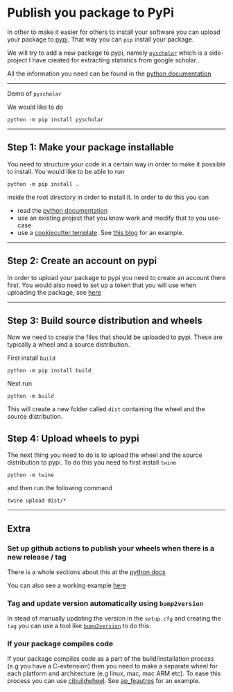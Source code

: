 # Publish you package to PyPi

In other to make it easier for others to install your software you can upload your package to [pypi](https://pypi.org). That way you can `pip` install your package.

We will try to add a new package to pypi, namely [`pyscholar`](https://github.com/finsberg/pyscholar) which is a side-project I have created for extracting statistics from google scholar.

All the information you need can be found in the [python documentation](https://packaging.python.org/en/latest/tutorials/packaging-projects/)

---
Demo of `pyscholar`

We would like to do
```
python -m pip install pyscholar
```

---
## Step 1: Make your package installable

You need to structure your code in a certain way in order to make it possible to install. You would like to be able to run
```
python -m pip install .
```
inside the root directory in order to install it. In order to do this you can
- read the [python documentation](https://packaging.python.org/en/latest/tutorials/packaging-projects/)
- use an existing project that you know work and modify that to you use-case
- use a [cookiecutter template](https://cookiecutter.readthedocs.io/en/stable/README.html). See [this blog](https://pycon.switowski.com/03-project-structure-2-parts/cookiecutter/) for an example.

---

## Step 2: Create an account on pypi
In order to upload your package to pypi you need to create an account there first. 
You would also need to set up a token that you will use when uploading the package, see [here](https://packaging.python.org/en/latest/guides/distributing-packages-using-setuptools/#uploading-your-project-to-pypi)

---

## Step 3: Build source distribution and wheels

Now we need to create the files that should be uploaded to pypi. These are typically a wheel and a source distribution.

First install `build`
```
python -m pip install build
```

Next run
```
python -m build
```
This will create a new folder called `dist` containing the wheel and the source distribution.


## Step 4: Upload wheels to pypi
The next thing you need to do is to upload the wheel and the source distribution to pypi. To do this you need to first install `twine`
```
python -m twine
```
and then run the following command
```
twine upload dist/*
```

---

## Extra

### Set up github actions to publish your wheels when there is a new release / tag

There is a whole sections about this at the [python docs](https://packaging.python.org/en/latest/guides/publishing-package-distribution-releases-using-github-actions-ci-cd-workflows/)

You can also see a working example [here](https://github.com/ComputationalPhysiology/simcardems/blob/master/.github/workflows/main.yml)


### Tag and update version automatically using `bump2version`
In stead of manually updating the version in the `setup.cfg` and creating the `tag` you can use a tool like [`bump2version`](https://pypi.org/project/bump2version/) to do this.


### If your package compiles code

If your package compiles code as a part of the build/installation process (e.g you have a C-extension) then you need to make a separate wheel for each platform and architecture (e.g linux, mac, mac ARM etc). To ease this process you can use [cibuildwheel](https://cibuildwheel.readthedocs.io/en/stable/). See [ap_feautres](https://github.com/ComputationalPhysiology/ap_features/blob/master/.github/workflows/deploy.yml) for an example.



